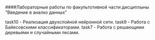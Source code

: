 ####Лабораторные работы по факультотивной части дисциплыны "Введение в анализ данных"

task10 - Реализация двухслойной нейронной сети.
task9 - Работа с Байесовскими классификаторами.
task7 - Работа с решающими деревьями и случайными лесами.
